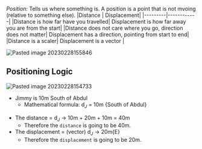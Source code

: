 *Position:* Tells us where something is. A position is a point that is not mvoing (relative to something else).
|Distance | Displacement|
|---------|------------|
|Distance is how far have you travelled| Displacement is how far away you are from the start|
|Distance does not care where you go, direction does not matter| Displacement has a direction, pointing from start to end|
|Distance is a scaler| Displacement is a vector |

![Pasted image 20230228155846](https://user-images.githubusercontent.com/80181145/223285488-2d2a4217-69ac-48e4-9ae2-b5ab040223c6.png)

## Positioning Logic

![Pasted image 20230228154733](https://user-images.githubusercontent.com/80181145/223285399-66f00a6f-a8a7-4b9f-a527-92864c989ab5.png)

- Jimmy is 10m South of Abdul
	- Mathematical formula: d$_J$ = 10m {South of Abdul}
* The distance = d$_J$ → 10m + 20m + 10m = 40m
	* Therefore the `distance` is going to be 40m.
* The displacement = (vector) d$_J$ → 20m{E}
	* Therefore the `displacement`  is going to be 20m.



